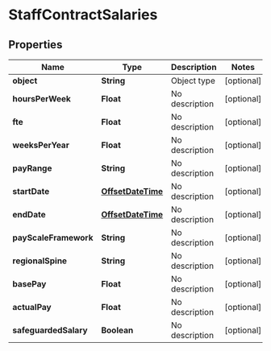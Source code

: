 
# StaffContractSalaries

## Properties
Name | Type | Description | Notes
------------ | ------------- | ------------- | -------------
**object** | **String** | Object type |  [optional]
**hoursPerWeek** | **Float** | No description |  [optional]
**fte** | **Float** | No description |  [optional]
**weeksPerYear** | **Float** | No description |  [optional]
**payRange** | **String** | No description |  [optional]
**startDate** | [**OffsetDateTime**](OffsetDateTime.md) | No description |  [optional]
**endDate** | [**OffsetDateTime**](OffsetDateTime.md) | No description |  [optional]
**payScaleFramework** | **String** | No description |  [optional]
**regionalSpine** | **String** | No description |  [optional]
**basePay** | **Float** | No description |  [optional]
**actualPay** | **Float** | No description |  [optional]
**safeguardedSalary** | **Boolean** | No description |  [optional]




